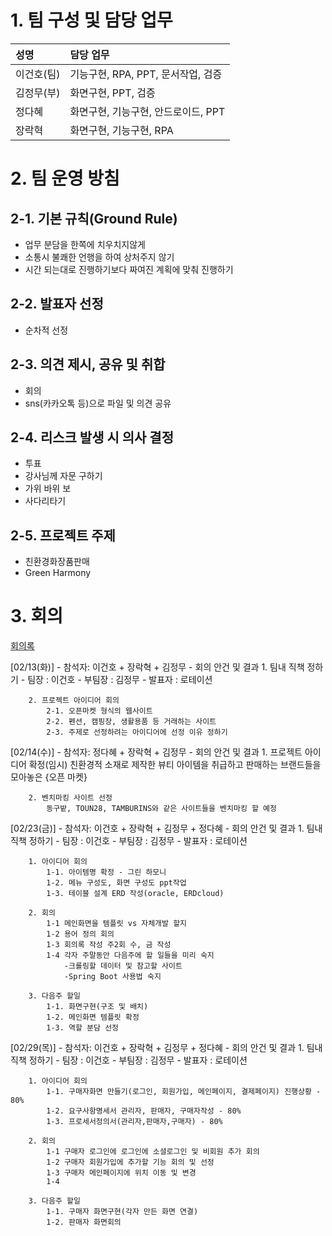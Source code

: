# 1. 팀 구성 및 담당 업무
| 성명 | 담당 업무 |
| :---------- | :--- |
| 이건호(팀) | 기능구현, RPA, PPT, 문서작업, 검증 |
| 김정무(부) | 화면구현, PPT, 검증 |
| 정다혜     | 화면구현, 기능구현, 안드로이드, PPT |
| 장락혁     | 화면구현, 기능구현, RPA |
# 2. 팀 운영 방침
## 2-1. 기본 규칙(Ground Rule)

- 업무 분담을 한쪽에 치우치지않게
- 소통시 불쾌한 언행을 하여 상처주지 않기
- 시간 되는대로 진행하기보다 짜여진 계획에 맞춰 진행하기

## 2-2. 발표자 선정
- 순차적 선정

## 2-3. 의견 제시, 공유 및 취합

- 회의
- sns(카카오톡 등)으로 파일 및 의견 공유

## 2-4. 리스크 발생 시 의사 결정

- 투표
- 강사님께 자문 구하기
- 가위 바위 보
- 사다리타기

## 2-5. 프로젝트 주제

- 친환경화장품판매
- Green Harmony


# 3. 회의

[회의록](https://www.canva.com/design/DAF86dTNX-A/Xi4lUuXooLVucTwQuunkHw/edit?utm_content=DAF86dTNX-A&utm_campaign=designshare&utm_medium=link2&utm_source=sharebutton)


[02/13(화)]
	- 참석자: 이건호 + 장락혁 + 김정무
	- 회의 안건 및 결과
		1.  팀내 직책 정하기
			- 팀장		: 이건호
			- 부팀장	: 김정무
			- 발표자	: 로테이션
			
		2. 프로젝트 아이디어 회의
			2-1. 오픈마켓 형식의 웹사이트
			2-2. 펜션, 캠핑장, 생활용품 등 거래하는 사이트
			2-3. 주제로 선정하려는 아이디어에 선정 이유 정하기 

[02/14(수)]
	- 참석자: 정다혜 + 장락혁 + 김정무
	- 회의 안건 및 결과
		1. 프로젝트 아이디어 확정(임시)
			친환경적 소재로 제작한 뷰티 아이템을 취급하고 판매하는 브랜드들을 모아놓은 {오픈 마켓}
			
		2. 벤치마킹 사이트 선정
			동구밭, TOUN28, TAMBURINS와 같은 사이트들을 벤치마킹 할 예정

[02/23(금)]
	- 참석자: 이건호 + 장락혁 + 김정무 + 정다혜
	- 회의 안건 및 결과
		1.  팀내 직책 정하기
			- 팀장		: 이건호
			- 부팀장	: 김정무
			- 발표자	: 로테이션
			
		1. 아이디어 회의
			1-1. 아이템명 확정 - 그린 하모니
			1-2. 메뉴 구성도, 화면 구성도 ppt작업 
			1-3. 테이블 설계 ERD 작성(oracle, ERDcloud)
		
		2. 회의 
			1-1 메인화면을 템플릿 vs 자체개발 할지
			1-2 용어 정의 회의
			1-3 회의록 작성 주2회 수, 금 작성 
			1-4 각자 주말동안 다음주에 할 일들을 미리 숙지
				-크롤링할 데이터 및 참고할 사이트
				-Spring Boot 사용법 숙지
	
		3. 다음주 할일
			1-1. 화면구현(구조 및 배치)
			1-2. 메인화면 템플릿 확정
			1-3. 역할 분담 선정


[02/29(목)]
	- 참석자: 이건호 + 장락혁 + 김정무 + 정다혜
	- 회의 안건 및 결과
		1.  팀내 직책 정하기
			- 팀장		: 이건호
			- 부팀장	: 김정무
			- 발표자	: 로테이션
			
		1. 아이디어 회의
			1-1. 구매자화면 만들기(로그인, 회원가입, 메인페이지, 결제페이지) 진행상황 - 80%
			1-2. 요구사항명세서 관리자, 판매자, 구매자작성 - 80%
			1-3. 프로세서정의서(관리자,판매자,구매자) - 80%
		
		2. 회의 
			1-1 구매자 로그인에 로그인에 소셜로그인 및 비회원 추가 회의
			1-2 구매자 회원가입에 추가할 기능 회의 및 선정
			1-3 구매자 메인페이지에 위치 이동 및 변경
			1-4 
	
		3. 다음주 할일
			1-1. 구매자 화면구현(각자 만든 화면 연결)
			1-2. 판매자 화면회의
			

